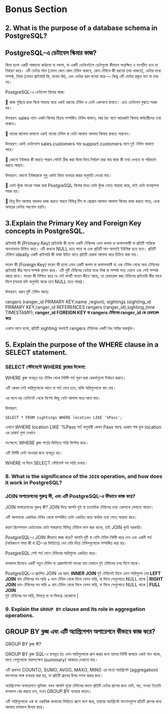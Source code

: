 
# Bonus Section

##  2. What is the purpose of a database schema in PostgreSQL?
## PostgreSQL-এ ডেটাবেস স্কিমার কাজ?

স্কিমা হলো একটি সাজানো কাঠামো বা নকশা, যা একটি ডেটাবেইসে ডেটাগুলো কীভাবে সংরক্ষিত ও সংগঠিত হবে তা নির্ধারণ করে।
এটি ডেটার গঠন (যেমন কোন কোন টেবিল থাকবে, কোন টেবিলে কী ধরনের তথ্য থাকবে), ডেটার মধ্যে সম্পর্ক, নিয়ম (যেমন প্রাইমারি কি, ফরেন কি), এবং ডেটার ধরন ব্যাখ্যা করে — কিন্তু এটি ডেটার প্রকৃত মান বা তথ্য নয়।

PostgreSQL-এ ডেটাবেস স্কিমার কাজ:

🔹 কাজ গুছিয়ে রাখা
স্কিমা সাহায্য করে একই ধরনের টেবিল ও ডেটা একসাথে রাখতে। এতে ডেটাবেস বুঝতে সহজ হয়।

উদাহরণ: sales নামে একটা স্কিমায় বিক্রয় সম্পর্কিত টেবিল থাকবে, আর hr নামে আরেকটা স্কিমায় কর্মচারীদের তথ্য থাকবে।

🔹 নামের ঝামেলা কমানো
একই নামের টেবিল বা ডেটা আলাদা আলাদা স্কিমায় রাখতে পারবেন।

উদাহরণ: একই ডেটাবেসে sales.customers আর support.customers নামে দুই টেবিল থাকতে পারে।

🔹 কোনো ইউজার কী করতে পারবে সেটাই ঠিক করা
স্কিমা দিয়ে নির্ধারণ করা যায় কারা কী তথ্য দেখতে বা পরিবর্তন করতে পারবে।

উদাহরণ: কোনো ইউজারকে শুধু একটা স্কিমা ব্যবহার করার অনুমতি দেওয়া যায়।

🔹 ডেটা খুঁজে পাওয়া সহজ করা
PostgreSQL স্কিমার মধ্যে ডেটা খুঁজে পেতে সাহায্য করে, তাই ডেটা ব্যবস্থাপনা সহজ হয়।

🔹 ভিন্ন টিম আলাদা আলাদা কাজ করতে পারবে
বিভিন্ন টিম বা প্রোগ্রাম আলাদা আলাদা স্কিমায় কাজ করতে পারে, একে অপরের ডেটায় গণ্ডগোল হয়নি।

## 3.Explain the **Primary Key** and **Foreign Key** concepts in PostgreSQL.

প্রাইমারি কী (Primary Key)
প্রাইমারি কী হলো একটি টেবিলের এমন কলাম বা কলামসমষ্টি যা প্রতিটি সারিকে অনন্যভাবে চিহ্নিত করে।
এটি কখনো NULL হতে পারে না এবং প্রতিটি মান অবশ্যই ইউনিক হতে হবে।
প্রতিটি টেবিলে ideally একটি প্রাইমারি কী থাকা উচিত যাতে প্রতিটি রেকর্ড আলাদা করে চিহ্নিত করা যায়।

ফরেন কী (Foreign Key)
ফরেন কী হলো এমন একটি কলাম বা কলামসমষ্টি যা এক টেবিল থেকে অন্য টেবিলের প্রাইমারি কীর সাথে সম্পর্ক স্থাপন করে।
এটি দুটি টেবিলের ডেটার মধ্যে লিঙ্ক বা সম্পর্ক গড়ে তোলে এবং সেই সম্পর্ক বজায় রাখে।
ফরেন কী নিশ্চিত করে যে যেই মানটি ফরেন কীতে আছে, তা রেফারেন্স করা টেবিলের প্রাইমারি কীর সাথে মিলে (অথবা যদি অনুমতি থাকে তবে NULL হতে পারে)।

উদাহরণ:
ধরুন দুটি টেবিল আছে:

rangers (ranger_id PRIMARY KEY,name ,region);
sightings (sighting_id PRIMARY KEY,ranger_id REFERENCES rangers (ranger_id),sighting_time TIMESTAMP);
**ranger_id FOREIGN KEY যা rangers টেবিলের ranger_id কে রেফারেন্স করে**

এখানে মানে হলো, প্রতিটি sighting অবশ্যই rangers টেবিলের একটি বৈধ সারির অন্তর্ভুক্ত।

## 5. Explain the purpose of the WHERE clause in a SELECT statement.
### SELECT স্টেটমেন্টে WHERE ক্লজের উদ্দেশ্য:
WHERE ক্লজ ব্যবহৃত হয় টেবিল থেকে নির্দিষ্ট শর্ত পূরণ করা রেকর্ডগুলো নির্বাচন করতে।

এটি কেবল সেই সারিগুলোকে আনে যা শর্ত মেনে চলে, বাকি সারিগুলোকে বাদ দেয়।

এর ফলে বড় ডেটাসেট থেকে বিশেষ কিছু ডেটা আলাদা করে আনা যায়।

উদাহরণ: 


```
SELECT * FROM sightings WHERE location LIKE '%Pass';
```

এখানে WHERE location LIKE '%Pass শর্ত অনুযায়ী কেবল Pass আছে এরকম শব্দ যুক্ত location এর রেকর্ড গুলা দেখাবে 

সংক্ষেপে:
WHERE ক্লজ শর্তের ভিত্তিতে সারি ফিল্টার করে।

এটি নির্দিষ্ট ডেটা পাওয়ার জন্য ব্যবহৃত হয়।

WHERE না দিলে SELECT স্টেটমেন্ট সব সারি দেখায়।

### 8. What is the significance of the `JOIN` operation, and how does it work in PostgreSQL? 
### JOIN অপারেশনের গুরুত্ব কী, এবং এটি PostgreSQL-এ কীভাবে কাজ করে?
JOIN অপারেশনের গুরুত্ব কী?
JOIN দিয়ে আপনি দুই বা ততোধিক টেবিলের তথ্য একসাথে মেলাতে পারেন।

এটি আপনাকে একাধিক টেবিল থেকে সম্পর্কিত ডেটা একত্রিত করে অর্থবহ তথ্য পেতে সাহায্য করে।

কারণ রিলেশনাল ডেটাবেজে ডেটা সাধারণত বিভিন্ন টেবিলে ভাগ করা থাকে, তাই JOIN খুবই দরকারি।

PostgreSQL-এ JOIN কীভাবে কাজ করে?
আপনি দুটি বা বেশি টেবিল নির্দিষ্ট করে দেন এবং একটি শর্ত (অধিকাংশ সময় কী বা ID-এর ভিত্তিতে) দেন যেটা দিয়ে টেবিলগুলোকে সম্পর্কিত করা হয়।

PostgreSQL সেই শর্ত মেনে টেবিলের সারিগুলো একত্রিত করে।

ফলাফল হিসেবে একটি নতুন টেবিল বা রেজাল্টসেট পাওয়া যায় যেখানে দুই টেবিলের তথ্য মিশে থাকে।

PostgreSQL-এ প্রচলিত JOIN এর ধরন:
**INNER JOIN** 
দুই টেবিলেই মিলে এমন সারিগুলো দেয় 
**LEFT JOIN** 
বাম টেবিলের সব সারি + ডান টেবিল থেকে মিলে যেসব সারি, না মিলে সেগুলোতে NULL থাকে |
**RIGHT JOIN**
ডান টেবিলের সব সারি + বাম টেবিল থেকে মিলে যেসব সারি, না মিলে সেগুলোতে NULL থাকে |
**FULL JOIN**  
দুই টেবিলের সব সারি, মিলছে বা না মিলছে যেকোনো |

### 9. Explain the `GROUP BY` clause and its role in aggregation operations.
## GROUP BY ক্লজ এবং এটি অ্যাগ্রিগেশন অপারেশনে কীভাবে কাজ করে?
GROUP BY ক্লজ কী?

GROUP BY ক্লজ SQL-এ ব্যবহৃত হয় এমন সারিগুলোকে গ্রুপ করার জন্য যাদের নির্দিষ্ট কলামে একই মান থাকে, যাতে সেগুলোকে সারসংক্ষেপ (summary) আকারে দেখানো যায়।

এটি প্রধানত COUNT(), SUM(), AVG(), MAX(), MIN() এর মতো অ্যাগ্রিগেট (aggregation) ফাংশনের সঙ্গে ব্যবহার করা হয়, যা প্রতিটি গ্রুপের উপর গণনা করার জন্য।

অ্যাগ্রিগেশন অপারেশনে ভূমিকা:
যখন আপনি পুরো টেবিলের বদলে প্রতিটি ডেটার গ্রুপের জন্য মোট, গড়, সংখ্যা ইত্যাদি ফলাফল বের করতে চান, তখন GROUP BY ব্যবহার করেন।

এটি সারিগুলোকে এক বা একাধিক কলামের ভিত্তিতে গ্রুপে ভাগ করে, তারপর অ্যাগ্রিগেট ফাংশনগুলো প্রতিটি গ্রুপের জন্য আলাদা ফলাফল হিসাব করে।



